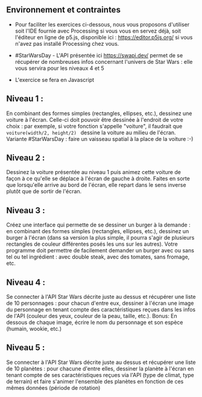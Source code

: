 ## Environnement et contraintes

- Pour faciliter les exercices ci-dessous, nous vous proposons d'utiliser soit l'IDE fournie avec Processing si vous vous en servez déjà, soit l'éditeur en ligne de p5.js, disponible ici : https://editor.p5js.org/ si vous n'avez pas installé Processing chez vous.

- #StarWarsDay - L'API présentée ici https://swapi.dev/ permet de se récupérer de nombreuses infos concernant l'univers de Star Wars  : elle vous servira pour les niveaux 4 et 5

- L'exercice se fera en Javascript


## Niveau 1 :

En combinant des formes simples (rectangles, ellipses, etc.), dessinez une voiture à l'écran. 
Celle-ci doit pouvoir être dessinée à l'endroit de votre choix : par exemple, si votre fonction s'appelle "voiture", il faudrait que 
``voiture(width/2, height/2) ``
dessine la voiture au milieu de l'écran.
Variante #StarWarsDay : faire un vaisseau spatial à la place de la voiture :-)

## Niveau 2 :

Dessinez la voiture présentée au niveau 1 puis animez cette voiture de façon à ce qu'elle se déplace à l'écran de gauche à droite. Faites en sorte que lorsqu'elle arrive au bord de l'écran, elle repart dans le sens inverse plutôt que de sortir de l'écran.

## Niveau 3 :

Créez une interface qui permette de se dessiner un burger à la demande : en combinant des formes simples (rectangles, ellipses, etc.), dessinez un burger à l'écran (dans sa version la plus simple, il pourra s'agir de plusieurs rectangles de couleur différentes posés les uns sur les autres). Votre programme doit permettre de facilement demander un burger avec ou sans tel ou tel ingrédient : avec double steak, avec des tomates, sans fromage, etc.

## Niveau 4 :

Se connecter à l'API Star Wars décrite juste au dessus et récupérer une liste de 10 personnages : pour chacun d'entre eux, dessiner à l'écran une image du personnage en tenant compte des caractéristiques reçues dans les infos de l'API (couleur des yeux, couleur de la peau, taille, etc.). Bonus: En dessous de chaque image, écrire le nom du personnage et son espèce (humain, wookie, etc.)

## Niveau 5 :

Se connecter à l'API Star Wars décrite juste au dessus et récupérer une liste de 10 planètes : pour chacune d'entre elles, dessiner la planète à l'écran en tenant compte de ses caractéristiques reçues via l'API (type de climat, type de terrain) et faire s'animer l'ensemble des planètes en fonction de ces mêmes données (période de rotation)
